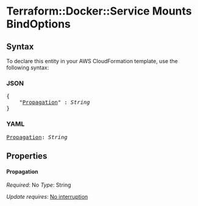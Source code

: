 # Terraform::Docker::Service Mounts BindOptions

## Syntax

To declare this entity in your AWS CloudFormation template, use the following syntax:

### JSON

<pre>
{
    "<a href="#propagation" title="Propagation">Propagation</a>" : <i>String</i>
}
</pre>

### YAML

<pre>
<a href="#propagation" title="Propagation">Propagation</a>: <i>String</i>
</pre>

## Properties

#### Propagation

_Required_: No
_Type_: String

_Update requires_: [No interruption](https://docs.aws.amazon.com/AWSCloudFormation/latest/UserGuide/using-cfn-updating-stacks-update-behaviors.html#update-no-interrupt)

